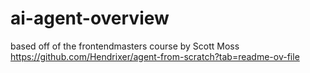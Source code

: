 # ai-agent-overview

based off of the frontendmasters course by Scott Moss
https://github.com/Hendrixer/agent-from-scratch?tab=readme-ov-file
